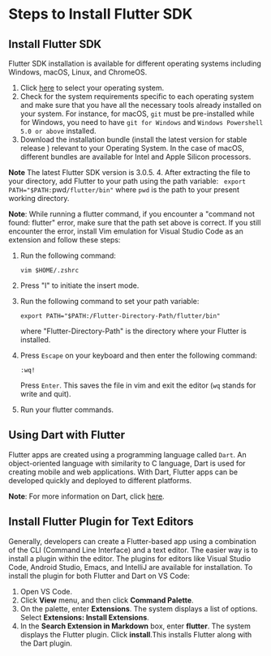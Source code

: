 # Steps to Install Flutter SDK
 
## Install Flutter SDK
 
Flutter SDK installation is available for different operating systems including Windows, macOS, Linux, and ChromeOS.
 
1. Click [here](https://docs.flutter.dev/get-started/install) to select your operating system.
2. Check for the system requirements specific to each operating system and make sure that you have all the necessary tools already installed on your system. For instance, for macOS, `git` must be pre-installed while for Windows, you need to have `git for Windows` and `Windows Powershell 5.0 or above` installed.
3. Download the installation bundle (install the latest version for stable release ) relevant to your Operating System. In the case of macOS, different bundles are available for Intel and Apple Silicon processors.

**Note** The latest Flutter SDK version is 3.0.5.
4. After extracting the file to your directory, add Flutter to your path using the path variable:
    ` export PATH="$PATH:`pwd`/flutter/bin"`
   where `pwd` is the path to your present working directory.
 
**Note**:  While running a flutter command, if you encounter a "command not found: flutter" error, make sure that the path set above is correct. If you still encounter the error, install Vim emulation for Visual Studio Code as an extension and follow these steps:
 
1. Run the following command:
   ```
   vim $HOME/.zshrc
   ```
2. Press "I" to initiate the insert mode.
3. Run the following command to set your path variable:
   ```
   export PATH="$PATH:/Flutter-Directory-Path/flutter/bin"
   ```
   where "Flutter-Directory-Path" is the directory where your Flutter is installed.
 
4. Press `Escape` on your keyboard and then enter the following command:
   ```
   :wq!
   ```
   Press `Enter`. This saves the file in vim and exit the editor (`wq` stands for write and quit).
 
5. Run your flutter commands.
 
 
## Using Dart with Flutter
 
Flutter apps are created using a programming language called `Dart`. An object-oriented language with similarity to C language, Dart is used for creating mobile and web applications. With Dart, Flutter apps can be developed quickly and deployed to different platforms.

**Note**: For more information on Dart, click [here](https://dart.dev).
 
## Install Flutter Plugin for Text Editors
 
Generally, developers can create a Flutter-based app using a combination of the CLI (Command Line Interface) and a text editor. The easier way is to install a plugin within the editor. The plugins for editors like Visual Studio Code, Android Studio, Emacs, and IntelliJ are available for installation. To install the plugin for both Flutter and Dart on VS Code:
 
1. Open VS Code.
2. Click **View** menu, and then click **Command Palette**.
3. On the palette, enter **Extensions**. The system displays a list of options. Select **Extensions: Install Extensions**.
4. In the **Search Extension in Markdown** box, enter **flutter**. The system displays the Flutter plugin.
Click **install**.This installs Flutter along with the Dart plugin.
 



 
 
 

 


